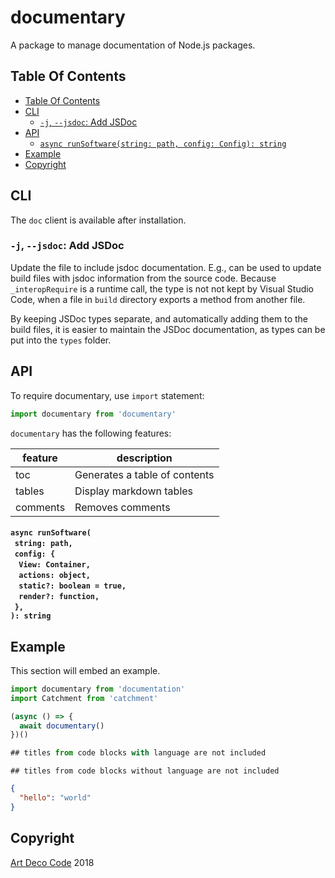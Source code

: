 # documentary

A package to manage documentation of Node.js packages.

## Table Of Contents

- [Table Of Contents](#table-of-contents)
- [CLI](#cli)
  * [`-j`, `--jsdoc`: Add JSDoc](#-j---jsdoc-add-jsdoc)
- [API](#api)
    * [`async runSoftware(string: path, config: Config): string`](#async-runsoftwarestring-pathconfig-view-containeractions-objectstatic-boolean--truerender-function-string)
- [Example](#example)
- [Copyright](#copyright)

## CLI

The `doc` client is available after installation.

### `-j`, `--jsdoc`: Add JSDoc

Update the file to include jsdoc documentation. E.g., can be used to update build files with jsdoc information from the source code. Because `_interopRequire` is a runtime call, the type is not not kept by Visual Studio Code, when a file in `build` directory exports a method from another file.

By keeping JSDoc types separate, and automatically adding them to the build files, it is easier to maintain the JSDoc documentation, as types can be put into the `types` folder.

## API

To require documentary, use `import` statement:

```js
import documentary from 'documentary'
```

`documentary` has the following features:

| feature | description |
| ------- | ----------- |
| toc | Generates a table of contents |
| tables | Display markdown tables |
| comments | Removes comments |

#### `async runSoftware(`<br/>&nbsp;&nbsp;`string: path,`<br/>&nbsp;&nbsp;`config: {`<br/>&nbsp;&nbsp;&nbsp;&nbsp;`View: Container,`<br/>&nbsp;&nbsp;&nbsp;&nbsp;`actions: object,`<br/>&nbsp;&nbsp;&nbsp;&nbsp;`static?: boolean = true,`<br/>&nbsp;&nbsp;&nbsp;&nbsp;`render?: function,`<br/>&nbsp;&nbsp;`},`<br/>`): string`

## Example

This section will embed an example.

```javascript
import documentary from 'documentation'
import Catchment from 'catchment'

(async () => {
  await documentary()
})()
```

```js
## titles from code blocks with language are not included
```
```
## titles from code blocks without language are not included
```
```json
{
  "hello": "world"
}
```

## Copyright

[Art Deco Code](https://artdeco.bz) 2018